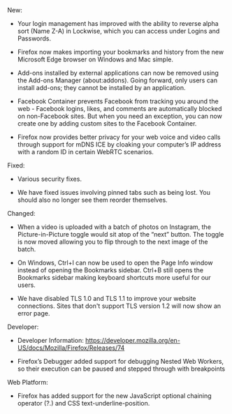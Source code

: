 New:

   * Your login management has improved with the ability to reverse alpha sort (Name Z-A) in Lockwise, which you can access under Logins and Passwords.

   * Firefox now makes importing your bookmarks and history from the new Microsoft Edge browser on Windows and Mac simple.

   * Add-ons installed by external applications can now be removed using the Add-ons Manager (about:addons). Going forward, only users can install add-ons; they cannot be installed by an application.

   * Facebook Container prevents Facebook from tracking you around the web - Facebook logins, likes, and comments are automatically blocked on non-Facebook sites. But when you need an exception, you can now create one by adding custom sites to the Facebook Container.

   * Firefox now provides better privacy for your web voice and video calls through support for mDNS ICE by cloaking your computer’s IP address with a random ID in certain WebRTC scenarios.

Fixed:

   * Various security fixes.

   * We have fixed issues involving pinned tabs such as being lost. You should also no longer see them reorder themselves.

Changed:

   * When a video is uploaded with a batch of photos on Instagram, the Picture-in-Picture toggle would sit atop of the “next” button. The toggle is now moved allowing you to flip through to the next image of the batch.

   * On Windows, Ctrl+I can now be used to open the Page Info window instead of opening the Bookmarks sidebar. Ctrl+B still opens the Bookmarks sidebar making keyboard shortcuts more useful for our users.

   * We have disabled TLS 1.0 and TLS 1.1 to improve your website connections. Sites that don't support TLS version 1.2 will now show an error page.

Developer:

   * Developer Information: https://developer.mozilla.org/en-US/docs/Mozilla/Firefox/Releases/74

   * Firefox’s Debugger added support for debugging Nested Web Workers, so their execution can be paused and stepped through with breakpoints

Web Platform:

   * Firefox has added support for the new JavaScript optional chaining operator (?.) and CSS text-underline-position.
